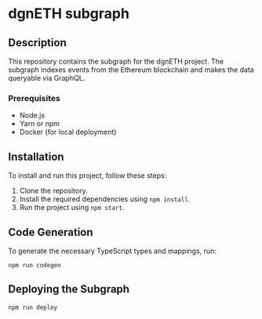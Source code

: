 # dgnETH subgraph

## Description

This repository contains the subgraph for the dgnETH project. The subgraph indexes events from the Ethereum blockchain and makes the data queryable via GraphQL.

### Prerequisites

- Node.js
- Yarn or npm
- Docker (for local deployment)

## Installation

To install and run this project, follow these steps:

1. Clone the repository.
2. Install the required dependencies using `npm install`.
3. Run the project using `npm start`.

## Code Generation

To generate the necessary TypeScript types and mappings, run:

`npm run codegen`

## Deploying the Subgraph

`npm run deploy`
